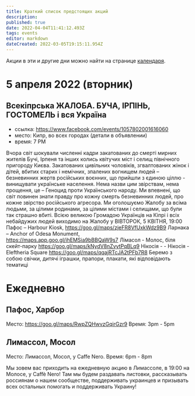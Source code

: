 ```yaml
---
title: Краткий список предстоящих акций
description: 
published: true
date: 2022-04-04T11:41:12.493Z
tags: events
editor: markdown
dateCreated: 2022-03-05T19:15:11.954Z
---
```


Акции в эти и другие дни можно найти на странице [календаря](/events/calendar).

# 5 апреля 2022 (вторник)
## Всекіпрська ЖАЛОБА. БУЧА, ІРПІНЬ, ГОСТОМЕЛЬ і вся Україна

- ссылка: https://www.facebook.com/events/1057802001616060
- место: Кипр, во всех городах (детали в объявлении)
- время: 7 PM

Вчора світ шокували численні кадри закатованих до смерті мирних жителів Бучі, Ірпеня та інших колись квітучих міст і селищ північного пригороду Києва. Закатованих цивільних чоловіків, згвалтованих жінок і дітей, вбитих старих і немічних, зпалених вогнищем людей – безневинних жертв російських воєнних, що прийшли з єдиною ціллю - винищувати українське населення. Нема назви цим звірствам, нема прощення, це – Геноцид проти Українського народу.
Ми впевнені, що світ повинен знати правду про кожну смерть безневинних людей, про кожне звірство російського агресора.
Ми оголошуємо Жалобу за всіма людьми, за цілими родинами, за цілими містами і селищами, що були так страшно вбиті.
Всією великою Громадою Українців на Кіпрі і всіх небайдужих людей виходимо на Жалобу у ВІВТОРОК, 5 КВІТНЯ, 19:00
Пафос – Harbour Kiosk, https://goo.gl/maps/zjeFR8VfUxkWdz9B9
Ларнака – Anchor of Odesa Monument, https://maps.app.goo.gl/ihEMSia9bBBQaW9s7
Лімасол - Молос, біля скейт-парку https://goo.gl/maps/kNydV8nZvytPqBLq9
Нікосія - - Нікосія - Eleftheria Square
https://goo.gl/maps/qqajRTcJA2tPFb7R8
Беремо з собою свічки, дитячі іграшки, прапори, плакати, які відповідають тематиці 

# Ежедневно
## Пафос, Харбор
Место: https://goo.gl/maps/RwpZQHwvzGqirGzr9
Время: 3pm - 5pm

## Лимассол, Мосол
Место: Лимассол, Мосол, у Caffe Nero.
Время: 6pm - 8pm

Мы зовем вас приходить на ежедневную акцию в Лимассоле, в 19:00 на Молосе, у Caffè Nero! Там мы будем раздавать листовки, рассказывать россиянам о нашем сообществе, поддерживать украинцев и призывать всех остальных помогать и поддерживать Украину!

